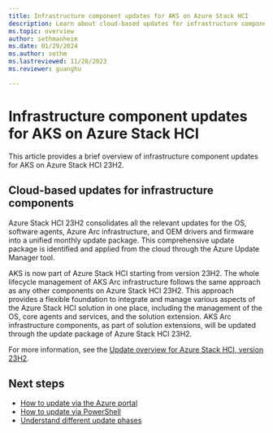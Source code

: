 ```yaml
---
title: Infrastructure component updates for AKS on Azure Stack HCI
description: Learn about cloud-based updates for infrastructure components in AKS on Azure Stack HCI.
ms.topic: overview
author: sethmanheim
ms.date: 01/29/2024
ms.author: sethm 
ms.lastreviewed: 11/28/2023
ms.reviewer: guanghu

---
```


# Infrastructure component updates for AKS on Azure Stack HCI

This article provides a brief overview of infrastructure component updates for AKS on Azure Stack HCI 23H2.

## Cloud-based updates for infrastructure components

Azure Stack HCI 23H2 consolidates all the relevant updates for the OS, software agents, Azure Arc infrastructure, and OEM drivers and firmware
into a unified monthly update package. This comprehensive update package is identified and applied from the cloud through the Azure Update Manager tool.

AKS is now part of Azure Stack HCI starting from version 23H2. The whole lifecycle management of AKS Arc infrastructure follows
the same approach as any other components on Azure Stack HCI 23H2. This approach provides a flexible foundation to integrate and manage various
aspects of the Azure Stack HCI solution in one place, including the management of the OS, core agents and services, and the solution
extension. AKS Arc infrastructure components, as part of solution extensions, will be updated through the update package of Azure Stack HCI 23H2.

For more information, see the [Update overview for Azure Stack HCI, version 23H2](../azure-stack/hci/update/about-updates-23h2.md).

## Next steps

- [How to update via the Azure portal](/azure-stack/hci/update/azure-update-manager-23h2)
- [How to update via PowerShell](/azure-stack/hci/update/update-via-powershell-23h2)
- [Understand different update phases](/azure-stack/hci/update/update-phases-23h2)

